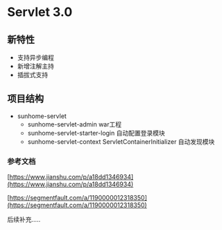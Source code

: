# Servlet 3.0 

## 新特性
* 支持异步编程
* 新增注解主持
* 插拔式支持


## 项目结构
* sunhome-servlet
    * sunhome-servlet-admin war工程
	* sunhome-servlet-starter-login 自动配置登录模块
	* sunhome-servlet-context  ServletContainerInitializer 自动发现模块

### 参考文档
[https://www.jianshu.com/p/a18dd1346934](https://www.jianshu.com/p/a18dd1346934)

[https://segmentfault.com/a/1190000012318350](https://segmentfault.com/a/1190000012318350)


后续补充.....





    
    

